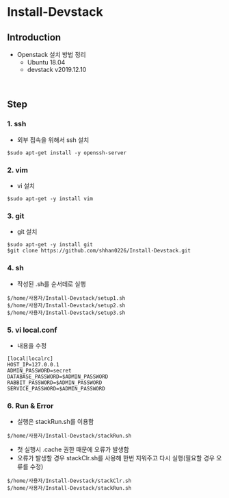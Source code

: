 # Install-Devstack

## Introduction
* Openstack 설치 방법 정리
  * Ubuntu 18.04
  * devstack v2019.12.10

<br>

## Step

### 1. ssh <br>
* 외부 접속을 위해서 ssh 설치 <br>        
```
$sudo apt-get install -y openssh-server
```

### 2. vim <br>
* vi 설치 <br>        
```
$sudo apt-get -y install vim
```

### 3. git <br>
* git 설치 <br>        
```
$sudo apt-get -y install git
$git clone https://github.com/shhan0226/Install-Devstack.git
```

### 4. sh <br>
* 작성된 .sh를 순서데로 실행 <br>        
```
$/home/사용자/Install-Devstack/setup1.sh
$/home/사용자/Install-Devstack/setup2.sh
$/home/사용자/Install-Devstack/setup3.sh
```

### 5. vi local.conf <br>
* 내용을 수정 <br>        
```
[local|localrc]
HOST_IP=127.0.0.1
ADMIN_PASSWORD=secret
DATABASE_PASSWORD=$ADMIN_PASSWORD
RABBIT_PASSWORD=$ADMIN_PASSWORD
SERVICE_PASSWORD=$ADMIN_PASSWORD
```

### 6. Run & Error <br>
* 실행은 stackRun.sh를 이용함 <br>        
```
$/home/사용자/Install-Devstack/stackRun.sh
```
* 첫 실행시 .cache 권한 때문에 오류가 발생함<br>
* 오류가 발생할 경우 stackClr.sh를 사용해 한번 지워주고 다시 실행(필요할 경우 오류를 수정)<br>
```
$/home/사용자/Install-Devstack/stackClr.sh
$/home/사용자/Install-Devstack/stackRun.sh
```
